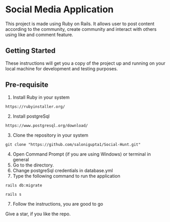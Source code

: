 # Social Media Application

This project is made using Ruby on Rails. It allows user to post content according to the community, create community and interact with others using like and comment feature.

## Getting Started

These instructions will get you a copy of the project up and running on your local machine for development and testing purposes.

## Pre-requisite

1. Install Ruby in your system
```
https://rubyinstaller.org/
```
2. Install postgreSql 
```
https://www.postgresql.org/download/
```
3. Clone the repository in your system
```
git clone "https://github.com/salonigupta1/Social-Hunt.git"
```
4. Open Command Prompt (if you are using Windows) or terminal in general
5. Go to the directory.
6. Change postgreSql credentials in database.yml
7. Type the following command to run the application
```
rails db:migrate
```
```
rails s
```
7. Follow the instructions, you are good to go 


Give a star, if you like the repo.
